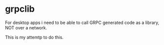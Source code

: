# grpclib

For desktop apps i need to be able to call GRPC generated code as a library, NOT over a network.

This is my attemtp to do this.

